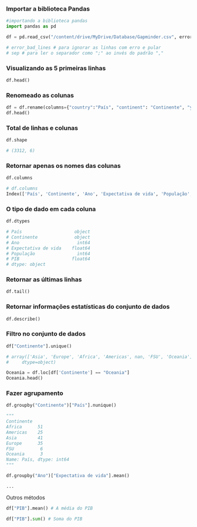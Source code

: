 ### Importar a biblioteca Pandas

```python
#importando a biblioteca pandas
import pandas as pd

df = pd.read_csv("/content/drive/MyDrive/Database/Gapminder.csv", error_bad_lines=False, sep=";")

# error_bad_lines # para ignorar as linhas com erro e pular
# sep # para ler o separador como ";" ao invés do padrão ","
```

### Visualizando as 5 primeiras linhas

```python
df.head()

```

### Renomeado as colunas

```python
df = df.rename(columns={"country":"País", "continent": "Continente", "year": "Ano", "lifeExp": "Expectativa de vida", "pop": "População", "gdpPercap": "PIB"})
df.head()
```

### Total de linhas e colunas

```python
df.shape

# (3312, 6)
```

### Retornar apenas os nomes das colunas

```python
df.columns

# df.columns
Index(['País', 'Continente', 'Ano', 'Expectativa de vida', 'População', 'PIB'], dtype='object')
```

### O tipo de dado em cada coluna

```python
df.dtypes

# País                    object
# Continente              object
# Ano                      int64
# Expectativa de vida    float64
# População                int64
# PIB                    float64
# dtype: object
```

### Retornar as últimas linhas

```python
df.tail()
```

### Retornar informações estatísticas do conjunto de dados

```python
df.describe()
```

### Filtro no conjunto de dados

```python
df["Continente"].unique()

# array(['Asia', 'Europe', 'Africa', 'Americas', nan, 'FSU', 'Oceania'],
#     dtype=object)

Oceania = df.loc[df['Continente'] == "Oceania"]
Oceania.head()
```

### Fazer agrupamento

```python
df.groupby("Continente")["País"].nunique()

"""
Continente
Africa      51
Americas    25
Asia        41
Europe      35
FSU          6
Oceania      3
Name: País, dtype: int64
"""

df.groupby("Ano")["Expectativa de vida"].mean()

...
```

Outros métodos

```python
df["PIB"].mean() # A média do PIB

df["PIB"].sum() # Soma do PIB
```
